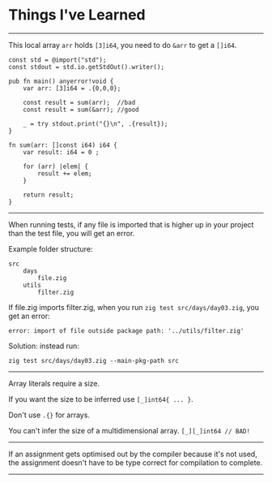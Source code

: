 # Things I've Learned

---

This local array `arr` holds `[3]i64`, you need to do `&arr` to get a `[]i64`.

```
const std = @import("std");
const stdout = std.io.getStdOut().writer();

pub fn main() anyerror!void {
    var arr: [3]i64 = .{0,0,0};

    const result = sum(arr);  //bad
    const result = sum(&arr); //good

    _ = try stdout.print("{}\n", .{result});
}

fn sum(arr: []const i64) i64 {
    var result: i64 = 0 ;

    for (arr) |elem| {
        result += elem;
    }

    return result;
}
```

---

When running tests, if any file is imported that is higher up in your project than the test file, you will get an error.

Example folder structure:

```
src
    days
        file.zig
    utils
        filter.zig
```

If file.zig imports filter.zig, when you run `zig test src/days/day03.zig`, you get an error:

```
error: import of file outside package path: '../utils/filter.zig'
```

Solution: instead run:
```
zig test src/days/day03.zig --main-pkg-path src
```

---

Array literals require a size.

If you want the size to be inferred use `[_]int64{ ... }`.

Don't use `.{}` for arrays.

You can't infer the size of a multidimensional array. `[_][_]int64 // BAD!`

---

If an assignment gets optimised out by the compiler because it's not used, the assignment doesn't have to be type correct for compilation to complete.

---
